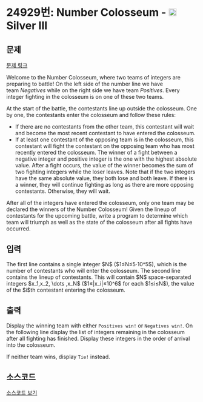 # 24929번: Number Colosseum - <img src="https://static.solved.ac/tier_small/8.svg" style="height:20px" /> Silver III

<!-- performance -->

<!-- 문제 제출 후 깃허브에 푸시를 했을 때 제출한 코드의 성능이 입력될 공간입니다.-->

<!-- end -->

## 문제

[문제 링크](https://boj.kr/24929)


<p>Welcome to the Number Colosseum, where two teams of integers are preparing to battle! On the left side of the number line we have team&nbsp;<i>Negatives</i>&nbsp;while on the right side we have team&nbsp;<i>Positives</i>. Every integer fighting in the colosseum is on one of these two teams.</p>

<p>At the start of the battle, the contestants line up outside the colosseum. One by one, the contestants enter the colosseum and follow these rules:</p>

<ul>
<li>If there are no contestants from the other team, this contestant will wait and become the most recent contestant to have entered the colosseum.</li>
<li>If at least one contestant of the opposing team is in the colosseum, this contestant will fight the contestant on the opposing team who has most recently entered the colosseum. The winner of a fight between a negative integer and positive integer is the one with the highest absolute value. After a fight occurs, the value of the winner becomes the sum of two fighting integers while the loser leaves. Note that if the two integers have the same absolute value, they both lose and both leave. If there is a winner, they will continue fighting as long as there are more opposing contestants. Otherwise, they will wait.</li>
</ul>

<p>After all of the integers have entered the colosseum, only one team may be declared the winners of the Number Colosseum! Given the lineup of contestants for the upcoming battle, write a program to determine which team will triumph as well as the state of the colosseum after all fights have occurred.</p>



## 입력


<p>The first line contains a single integer $N$ ($1≤N≤5⋅10^5$), which is the number of contestants who will enter the colosseum. The second line contains the lineup of contestants. This will contain&nbsp;$N$&nbsp;space-separated integers&nbsp;$x_1,x_2, \dots ,x_N$&nbsp;($1≤|x_i|≤10^6$&nbsp;for each&nbsp;$1≤i≤N$), the value of the&nbsp;$i$th contestant entering the colosseum.</p>



## 출력


<p>Display the winning team with either&nbsp;<code>Positives win!</code>&nbsp;or&nbsp;<code>Negatives win!</code>. On the following line display the list of integers remaining in the colosseum after all fighting has finished. Display these integers in the order of arrival into the colosseum.</p>

<p>If neither team wins, display&nbsp;<code>Tie!</code>&nbsp;instead.</p>



## 소스코드

[소스코드 보기](Number%20Colosseum.py)
